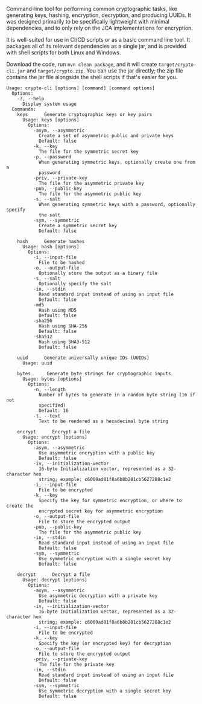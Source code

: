 Command-line tool for performing common cryptographic tasks, like generating keys, hashing, encryption, decryption, and producing UUIDs. It was designed primarily to be specifically lightweight with minimal dependencies, and to only rely on the JCA implementations for encryption. 

It is well-suited for use in CI/CD scripts or as a basic command line tool.  It packages all of its relevant dependencies as a single jar, and is provided with shell scripts for both Linux and Windows. 

Download the code, run `mvn clean package`, and it will create `target/crypto-cli.jar` and `target/crypto.zip`.  You can use the jar directly; the zip file contains the jar file alongside the shell scripts if that's easier for you. 

```
Usage: crypto-cli [options] [command] [command options]
  Options:
    -?, --help
      Display system usage
  Commands:
    keys      Generate cryptographic keys or key pairs
      Usage: keys [options]
        Options:
          -asym, --asymmetric
            Create a set of asymmetric public and private keys
            Default: false
          -k, --key
            The file for the symmetric secret key
          -p, --password
            When generating symmetric keys, optionally create one from a 
            password 
          -priv, --private-key
            The file for the asymmetric private key
          -pub, --public-key
            The file for the asymmetric public key
          -s, --salt
            When generating symmetric keys with a password, optionally specify 
            the salt
          -sym, --symmetric
            Create a symmetric secret key
            Default: false

    hash      Generate hashes
      Usage: hash [options]
        Options:
          -i, --input-file
            File to be hashed
          -o, --output-file
            Optionally store the output as a binary file
          -s, --salt
            Optionally specify the salt
          -in, --stdin
            Read standard input instead of using an input file
            Default: false
          -md5
            Hash using MD5
            Default: false
          -sha256
            Hash using SHA-256
            Default: false
          -sha512
            Hash using SHA3-512
            Default: false

    uuid      Generate universally unique IDs (UUIDs)
      Usage: uuid

    bytes      Generate byte strings for cryptographic inputs
      Usage: bytes [options]
        Options:
          -n, --length
            Number of bytes to generate in a random byte string (16 if not 
            specified) 
            Default: 16
          -t, --text
            Text to be rendered as a hexadecimal byte string

    encrypt      Encrypt a file
      Usage: encrypt [options]
        Options:
          -asym, --asymmetric
            Use asymmetric encryption with a public key
            Default: false
          -iv, --initialization-vector
            16-byte Initialization vector, represented as a 32-character hex 
            string; example: c6069ad81f8a6b8b281cb5627288c1e2
          -i, --input-file
            File to be encrypted
          -k, --key
            Specify the key for symmetric encryption, or where to create the 
            encrypted secret key for asymmetric encryption
          -o, --output-file
            File to store the encrypted output
          -pub, --public-key
            The file for the asymmetric public key
          -in, --stdin
            Read standard input instead of using an input file
            Default: false
          -sym, --symmetric
            Use symmetric encryption with a single secret key
            Default: false

    decrypt      Decrypt a file
      Usage: decrypt [options]
        Options:
          -asym, --asymmetric
            Use asymmetric decryption with a private key
            Default: false
          -iv, --initialization-vector
            16-byte Initialization vector, represented as a 32-character hex 
            string; example: c6069ad81f8a6b8b281cb5627288c1e2
          -i, --input-file
            File to be encrypted
          -k, --key
            Specify the key (or encrypted key) for decryption
          -o, --output-file
            File to store the encrypted output
          -priv, --private-key
            The file for the private key
          -in, --stdin
            Read standard input instead of using an input file
            Default: false
          -sym, --symmetric
            Use symmetric decryption with a single secret key
            Default: false
```
